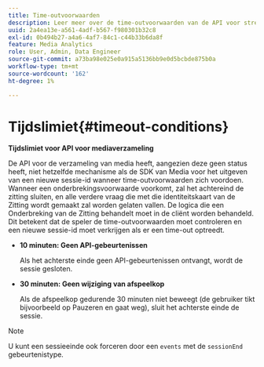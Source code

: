 ```yaml
---
title: Time-outvoorwaarden
description: Leer meer over de time-outvoorwaarden van de API voor streaming Media Collection.
uuid: 2a4ea13e-a561-4adf-b567-f980301b32c8
exl-id: 0b494b27-a4a6-4af7-84c1-c44b33b6da8f
feature: Media Analytics
role: User, Admin, Data Engineer
source-git-commit: a73ba98e025e0a915a5136bb9e0d5bcbde875b0a
workflow-type: tm+mt
source-wordcount: '162'
ht-degree: 1%

---
```


# Tijdslimiet{#timeout-conditions}

**Tijdslimiet voor API voor mediaverzameling**

De API voor de verzameling van media heeft, aangezien deze geen status heeft, niet hetzelfde mechanisme als de SDK van Media voor het uitgeven van een nieuwe sessie-id wanneer time-outvoorwaarden zich voordoen. Wanneer een onderbrekingsvoorwaarde voorkomt, zal het achtereind de zitting sluiten, en alle verdere vraag die met die identiteitskaart van de Zitting wordt gemaakt zal worden gelaten vallen. De logica die een Onderbreking van de Zitting behandelt moet in de cliënt worden behandeld. Dit betekent dat de speler de time-outvoorwaarden moet controleren en een nieuwe sessie-id moet verkrijgen als er een time-out optreedt.

* **10 minuten: Geen API-gebeurtenissen**

   Als het achterste einde geen API-gebeurtenissen ontvangt, wordt de sessie gesloten.
* **30 minuten: Geen wijziging van afspeelkop**

   Als de afspeelkop gedurende 30 minuten niet beweegt (de gebruiker tikt bijvoorbeeld op Pauzeren en gaat weg), sluit het achterste einde de sessie.

>[!NOTE]
>
>U kunt een sessieeinde ook forceren door een `events` met de `sessionEnd` gebeurtenistype.
